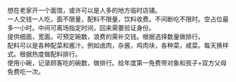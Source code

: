 想在老家开一个面馆，或许可以是人多的地方临时店铺。  
一人交钱一人吃，面不限量，配料不限量，饮料收费。不间断吃不限时。空占位最多一小时。中间可离场指定时间，回来需要验证身份。  
提供细面，宽面。可预定碗数，浪费的需补交钱。根据选择数量做排行。  
配料可以是各种配菜和酱汁。例如卤肉，杂酱，鸡肉块，各种菜，咸菜。每天换样式。根据热度做配料排行。  
使用小碗，记录顾客吃的碗数，做排行。给年度第一免费带对象和孩子+双方父母免费吃一次。
